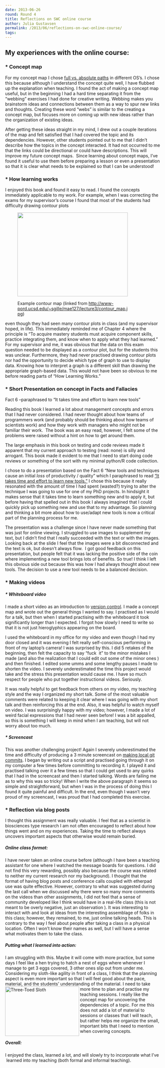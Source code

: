 ```yaml
---
date: 2013-06-26
round: Round 4
title: Reflections on SWC online course
author: Julia Gustavsen
permalink: /2013/06/reflections-on-swc-online-course/
tags:
---
```

## My experiences with the online course:

### *   Concept map

For my concept map I chose [full vs. absolute paths][1] in different OS’s. I chose this because although I understand the concept quite well, I have flubbed up the explanation when teaching. I found the act of making a concept map useful, but in the beginning I had a hard time separating it from the “webbing” exercises I had done for creative writing. Webbing makes you brainstorm ideas and connections between them as a way to spur new links and thoughts. Creating these word “webs” is similar to the creating a concept map, but focuses more on coming up with new ideas rather than the organization of existing ideas.

After getting these ideas straight in my mind, I drew out a couple iterations of the map and felt satisfied that I had covered the topic and its dependencies. However, other students pointed out to me that I didn’t describe how the topics in the concept interacted. It had not occurred to me that the links could be directional or could have descriptions. This will improve my future concept maps.  Since learning about concept maps, I’ve found it useful to use them before preparing a lesson or even a presentation so that it is clear what needs to be explained so that I can be understood!

### *   How learning works

I enjoyed this book and found it easy to read. I found the concepts immediately applicable to my work. For example, when I was correcting the exams for my supervisor’s course I found that most of the students had difficulty drawing contour plots<figure style="width: 358px;" class="wp-caption alignright">

[<img class=" " alt="" src="http://www-pord.ucsd.edu/~sgille/mae127/lecture3/contour_map.jpg" width="358" height="271" />][2]<figcaption class="wp-caption-text">Example contour map (linked from http://www-pord.ucsd.edu/~sgille/mae127/lecture3/contour_map.jpg)</figcaption></figure> 
even though they had seen many contour plots in class (and my supervisor hoped, in life). This immediately reminded me of Chapter 4 where the principle is “To acquire mastery students must acquire component skills, practice integrating them, and know when to apply what they had learned.” For my supervisor and me, it was obvious that the data on this exam question needed to be displayed as a contour plot, but for the students this was unclear. Furthermore, they had never practised drawing contour plots nor had the opportunity to decide which type of graph to use to display data. Knowing how to interpret a graph is a different skill than drawing the appropriate graph-based data. This would not have been so obvious to me before reading parts of “How Learning Works.”

### *   Short Presentation on concept in Facts and Fallacies

Fact 6 –paraphrased to “It takes time and effort to learn new tools”

Reading this book I learned a lot about management concepts and errors that I had never considered. I had never thought about how teams of programmers work (and probably should be thinking about how teams of scientists work) and how they work with managers who might not be familiar their work.  The book was an easy read, however, I felt some of the problems were raised without a hint on how to get around them.

The large emphasis in this book on testing and code reviews made it apparent that my current approach to testing (read: none) is silly and arrogant. This book made it evident to me that I need to start doing code reviews or something of the sort with my minimal python/R code collection.

I chose to do a presentation based on the Fact 6 “New tools and techniques cause an initial *loss* of productivity / quality” which I paraphrased to read [“It takes time and effort to learn new tools.”][3] I chose this because it really resonated with the amount of time I had spent (wasted?) trying to alter the technique I was going to use for one of my PhD projects. In hindsight it makes sense that it takes time to learn something new and to apply it, but before having that spelled out in this book I always imagined that I could quickly pick up something new and use that to my advantage. So planning and thinking a bit more about how to use/adapt new tools is now a critical part of the planning process for me.

The presentation was a challenge since I have never made something that was just for online viewing. I struggled to use images to supplement my text, but I didn’t find that I really succeeded with the text or with the images. Looking back at the slide I feel that the images were a bit disconnected and the text is ok, but doesn’t always flow.  I got good feedback on this presentation, but people felt that it was lacking the positive side of the coin where implementing a new tool brings lots of benefits. So true! I think I left this obvious side out because this was how I had always thought about new tools. The decision to use a new tool needs to be a balanced decision.

### *   Making videos

##### *   Whiteboard video

I made a short video as an introduction to [version control][4]. I made a concept map and wrote out the general things I wanted to say. I practised as I would for a talk, but then when I started practising with the whiteboard it took significantly longer than I expected. I forgot how slowly I need to write so that it is not just hieroglyphics appearing on the board.

I used the whiteboard in my office for my video and even though I had my door closed and it was evening I felt really self-conscious performing in front of my laptop’s camera! I was surprised by this. I did 5 retakes of the beginning, then felt the capacity to say “fuck  it” to the minor mistakes I made (and also the realization that I could edit out some of the minor ones ) and then finished. I edited some umms and some lengthy pauses I made to shorten the video. I severely underestimated the time this project would take and the stress this presentation would cause me. I have so much respect for people who put together instructional videos. Seriously.

It was really helpful to get feedback from others on my video, my teaching style and the way I organized my short talk. Some of the most valuable comments were related to keeping it clear where I was going with my short talk and then reinforcing this at the end. Also, it was helpful to watch myself on video. I was surprisingly happy with my video; however, I made a lot of weird facial expressions that I had never seen before! I was a bit appalled, so this is something I will keep in mind when I am teaching, but will not worry about too much.

##### *   Screencast

This was another challenging project! Again I severely underestimated the time and difficulty of producing a 3 minute screencast on [making local git commits][5]. I began by writing out a script and practised going through it on my computer a few times before committing to recording it. I played it and practised talking over it a few times so that I could get used to any quirks that I had in the screencast and then I started talking. Words are failing me as to why this was so tricky! When I write the above paragraph it seems so simple and straightforward, but when I was in the process of doing this I found it quite painful and difficult. In the end, even though I wasn’t very proud of my screencast, I was proud that I had completed this exercise. </ol> 
### *   Reflection via blog posts

I thought this assignment was really valuable. I feel that as a scientist in biosciences type research I am not often encouraged to reflect about how things went and on my experiences. Taking the time to reflect always uncovers important aspects that otherwise would remain buried.

##### Online class format:

I have never taken an online course before (although I have been a teaching assistant for one where I watched the message boards for questions. I did not find this very rewarding, possibly also because the course was related to neither my current research nor my background). I thought that the format of having blog posts and conference calls coupled with etherpad use was quite effective. However, contrary to what was suggested during the last call when we discussed why there were so many more comments on the videos than other assignments, I did not feel that a sense of community developed like I think would have in a real-life class (this is not meant to be overly negative, just an observation ). It was interesting to interact with and look at ideas from the interesting assemblage of folks in this class; however, they remained, to me, just online talking heads. This is contrary to the way I feel about people after taking a class in a physical location. Often I won’t know their names as well, but I will have a sense what motivates them to take the class.

##### Putting what I learned into action:

I am struggling with this. Maybe it will come with more practice, but some days I feel like a hen trying to hatch a nest of eggs where whenever I manage to get 3 eggs covered, 3 other ones slip out from under me. Considering my sloth-like agility in front of a class, I think that the planning aspect is even more important so that I will feel good about the pace, material, and the students’ understanding of the material. [<img src="http://farm9.staticflickr.com/8282/7635765124_330e65491a_n.jpg" width="240" height="160" alt="Three-Toed Sloth" align="left" />][6] I need to take more time to plan and practise my teaching sessions. I really like the concept map for uncovering the dependencies of a topic. For me this does not add a lot of material to sessions or classes that I will teach, but rather helps me organize the small, important bits that I need to mention when covering concepts.

##### Overall: 

I enjoyed the class, learned a lot, and will slowly try to incorporate what I’ve  learned into my teaching (both formal and informal teaching).

 [1]: http://teaching.software-carpentry.org/2013/03/27/concept-map-full-vs-absolute-paths/ "Concept Map: Full vs. absolute paths"
 [2]: http://www-pord.ucsd.edu/~sgille/mae127/lecture3/contour_map.jpg
 [3]: https://docs.google.com/presentation/d/1X1c1c-Gm75KC1amdH5NS7mEPq89QSlhkrjGF7P3ck4I/pub?start=false&loop=false&delayms=3000
 [4]: http://www.youtube.com/watch?v=hnD5hWPrJ5o&feature=youtu.be "version control"
 [5]: http://www.youtube.com/watch?v=zwnK-XX86bI
 [6]: http://www.flickr.com/photos/duplisea/7635765124/ "Three-Toed Sloth by Duplisea, on Flickr"
